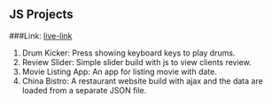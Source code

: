 ## JS Projects
###Link: [live-link](https://mahadi06.github.io/js-projects/js-portfolio.html)
1. Drum Kicker: Press showing keyboard keys to play drums.
2. Review Slider: Simple slider build with js to view clients review.
3. Movie Listing App: An app for listing movie with date.
4. China Bistro: A restaurant website build with ajax and the data are loaded from a separate JSON file.

  
  
